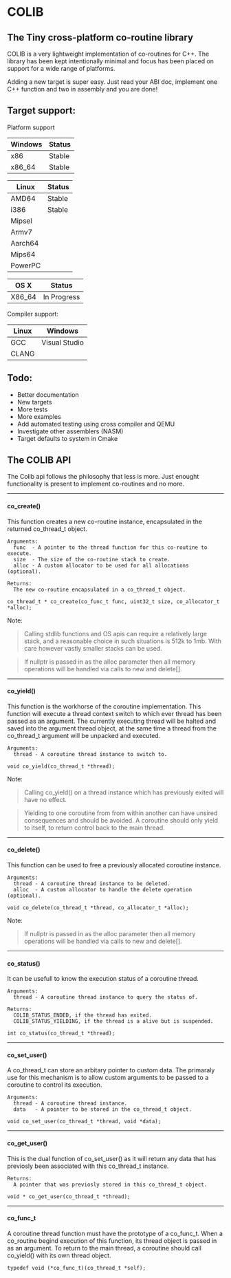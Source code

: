 # COLIB
## The Tiny cross-platform co-routine library

COLIB is a very lightweight implementation of co-routines for C++.  The library has been kept intentionally minimal and focus has been placed on support for a wide range of platforms.

Adding a new target is super easy.  Just read your ABI doc, implement one C++ function and two in assembly and you are done!

## Target support:

Platform support

|Windows |Status     |
|--------|-----------|
| x86    | Stable    |
| x86_64 | Stable    |

|Linux    |Status       |  
|---------|-------------|
| AMD64   | Stable      |  
| i386    | Stable      |  
| Mipsel  |             |  
| Armv7   |             |  
| Aarch64 |             |  
| Mips64  |             |  
| PowerPC |             |  

|OS X    |Status       |
|--------|-------------|
| X86_64 | In Progress |

Compiler support:

|Linux     |Windows        |
|----------|---------------|
| GCC      | Visual Studio |
| CLANG    |               |


## Todo:

- Better documentation
- New targets
- More tests
- More examples
- Add automated testing using cross compiler and QEMU
- Investigate other assemblers (NASM)
- Target defaults to system in Cmake


## The COLIB API

The Colib api follows the philosophy that less is more.  Just enought functionality is present to implement co-routines and no more.

---
#### co_create()
This function creates a new co-routine instance, encapsulated in the returned co_thread_t object. 

```
Arguments:
  func  - A pointer to the thread function for this co-routine to execute.
  size  - The size of the co-routine stack to create. 
  alloc - A custom allocator to be used for all allocations (optional).

Returns:
  The new co-routine encapsulated in a co_thread_t object.

co_thread_t * co_create(co_func_t func, uint32_t size, co_allocator_t *alloc);
```
Note: 

> Calling stdlib functions and OS apis can require a relatively large stack, and a reasonable choice in such situations is 512k to 1mb.  With care however vastly smaller stacks can be used.

> If nullptr is passed in as the alloc parameter then all memory operations will be handled via calls to new and delete[].

---
#### co_yield()
This function is the workhorse of the coroutine implementation.  This function will execute a thread context switch to which ever thread has been passed as an argument.  The currently executing thread will be halted and saved into the argument thread object, at the same time a thread from the co_thread_t argument will be unpacked and executed.

```
Arguments:
  thread - A coroutine thread instance to switch to.

void co_yield(co_thread_t *thread);
```
Note:
> Calling co_yield() on a thread instance which has previously exited will have no effect. 

> Yielding to one coroutine from from within another can have unsired consequences and should be avoided.  A coroutine should only yield to itself, to return control back to the main thread.

---
#### co_delete()
This function can be used to free a previously allocated coroutine instance.

```
Arguments:
  thread - A coroutine thread instance to be deleted.
  alloc  - A custom allocator to handle the delete operation (optional).

void co_delete(co_thread_t *thread, co_allocator_t *alloc);
```
Note:
> If nullptr is passed in as the alloc parameter then all memory operations will be handled via calls to new and delete[].

---
#### co_status()
It can be usefull to know the execution status of a coroutine thread.

```
Arguments:
  thread - A coroutine thread instance to query the status of.
  
Returns:
  COLIB_STATUS_ENDED, if the thread has exited.
  COLIB_STATUS_YIELDING, if the thread is a alive but is suspended.

int co_status(co_thread_t *thread);
```

---
#### co_set_user()
A co_thread_t can store an arbitary pointer to custom data.  The primaraly use for this mechanism is to allow custom arguments to be passed to a coroutine to control its execution.

```
Arguments:
  thread - A coroutine thread instance.
  data   - A pointer to be stored in the co_thread_t object.

void co_set_user(co_thread_t *thread, void *data);
```

---
#### co_get_user()
This is the dual function of co_set_user() as it will return any data that has previosly been associated with this co_thread_t instance.

```
Returns:
  A pointer that was previosly stored in this co_thread_t object.

void * co_get_user(co_thread_t *thread);
```

---
#### co_func_t
A coroutine thread function must have the prototype of a co_func_t.  When a co_routine begind execution of this function, its thread object is passed in as an argument.  To return to the main thread, a coroutine should call co_yield() with its own thread object.
```
typedef void (*co_func_t)(co_thread_t *self);
```
